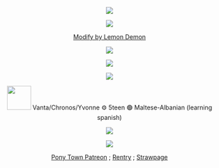 <p align="center"> <img src=https://64.media.tumblr.com/70891a17f64966954e96bbefa833f32d/81bdf654311aa928-90/s1280x1920/9b61c8bef61d92149255ca5ceeea06890af19267.gifv> </p>
<p align="center">  <img src="https://readme-typing-svg.demolab.com/?lines=Howie+thought+brass+was+the+height+of+style;Now+he's+got+something+of+a+steampunk+smile;And+it's+all+right,+it's+alright,+it's+alright;Sally+got+a+dagger+hung+from+her+septum;O'Malley+cut+his+ears+off,+but+wishes+that+he+kept+'em;And+it's+alright;It's+all+right+to+be+cool,+you+do+what+you+do,+what+you+do;Rooney+got+his+skull+exposed,+doggone+it;Soon+he's+gonna+get+scrimshaw+carved+on+it;And+it's+alright;It's+alright+to+be+cool,+it's+alright,+it's+alright;Do+what+you+want+with+you;Be+nonchalant+with+screws;Stuck+through+your+eyelids;You+new+wave+of+pirates;Modify,+modify+whatever;Modify,+modify+and+sever;Modify;May+nothing+get+rejected;May+nothing+get+infected;Mason+got+Frankenstein+stitches+installed;Adjacent+to+her+eyes+cause+she+wants+to+look+mauled;And+it's+alright,+it's+alright,+it's+alright;Johnny+stuck+20+gauge+nails+through+his+feet;Donnie+stuck+40+if+only+to+compete;And+it's+alright;It's+all+right+to+be+cool,+you+do+what+you+do,+what+you+do;Stan+tried+to+scarify+his+neck+with+a+rope;His+plan+kinda+failed,+but+it+would've+been+dope;And+it's+alright;It's+alright+to+be+cool,+it's+alright,+it's+alright;Do+what+you+want+with+you;Be+nonchalant+with+screws;Stuck+through+your+eyelids;You+new+wave+of+pirates;Modify,+modify+whatever;Modify,+modify+and+sever;Modify;May+nothing+get+rejected;May+nothing+get+infected;Modify,+modify+whatever;Modify,+modify+and+sever;Modify;May+nothing+get+rejected+(Knock+yourself+out);May+nothing+get+infected&font=Barrio&center=true&width=1080&height=50&color=00b24b&duration=4000&pause=1000"> </p>
<div align="center">
  
  [Modify by Lemon Demon](https://www.youtube.com/watch?v=uvxRD7mEfuU)

</div>
<p align="center"> <img src=https://komarev.com/ghpvc/?username=dr-vanta&color=green&abbreviated=true&style=flat-square&label=Vantacorp+followers> </p>
<p align="center"> <img src=https://media1.tenor.com/m/reZ5uGUPClcAAAAC/loomian-legacy-pokemon-brick-bronze.gif> </p>
<p align="center"> <img src=https://64.media.tumblr.com/2e1f69cc40b1193b54d11a077fb2c660/9a1f65f2ca6bade2-42/s640x960/77183969469e8e6597643a44e1541424cb3ab939.gifv> </p>
<p align="center"> <img height=55 src=https://64.media.tumblr.com/69fc6de2360946d9877cccebd800cedb/7cb825736b0d2e48-d8/s400x600/e3fc83c89d6908dcd094fde6e66986a5cc1b8c09.pnj> 
    Vanta/Chronos/Yvonne ⚙️ 5teen 🟢 Maltese-Albanian (learning spanish)
</p>
<p align="center"> <img src=https://64.media.tumblr.com/2e1f69cc40b1193b54d11a077fb2c660/9a1f65f2ca6bade2-42/s640x960/77183969469e8e6597643a44e1541424cb3ab939.gifv> </p>
<p align="center"> <img src=https://64.media.tumblr.com/70891a17f64966954e96bbefa833f32d/81bdf654311aa928-90/s1280x1920/9b61c8bef61d92149255ca5ceeea06890af19267.gifv> </p>
<div align="center">

  [Pony Town Patreon](https://www.patreon.com/c/chronosrebirth/posts) ; [Rentry](https://rentry.co/chronos-vampire) ; [Strawpage](https://chronosrebirth-vantaandmafioso.straw.page/)

</div>
<!--
--!>
